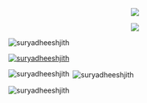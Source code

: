 <p align="center">
  <!-- Typing SVG by DenverCoder1 - https://github.com/DenverCoder1/readme-typing-svg -->
  <a href="https://github.com/DenverCoder1/readme-typing-svg">
    <img src="https://readme-typing-svg.demolab.com/?lines=Surya%20Dheeshjith&font=Fira%20Code&center=true&width=440&height=45&color=000000&vCenter=true&pause=1000&size=30" /></a>
</p>

<p align="center">
  <!-- Typing SVG by DenverCoder1 - https://github.com/DenverCoder1/readme-typing-svg -->
  <a href="https://github.com/DenverCoder1/readme-typing-svg">
    <img src="https://readme-typing-svg.demolab.com/?lines=Machine%20Learning;Computer%20Vision;Generative%20AI;Climate%20Research&font=Fira%20Code&center=true&width=440&height=45&color=000000&vCenter=true&pause=1000&size=22" /></a>
</p>


<p align="left"> <img src="https://komarev.com/ghpvc/?username=suryadheeshjith&label=Profile%20views&color=0e75b6&style=flat" alt="suryadheeshjith" /> </p>

<p align="left"> <a href="https://github.com/ryo-ma/github-profile-trophy"><img src="https://github-profile-trophy.vercel.app/?username=suryadheeshjith" alt="suryadheeshjith" /></a> </p>

<p><img align="left" src="https://github-readme-stats.vercel.app/api/top-langs?username=suryadheeshjith&show_icons=true&locale=en&layout=compact" alt="suryadheeshjith" /></p>

<p>&nbsp;<img align="center" src="https://github-readme-stats.vercel.app/api?username=suryadheeshjith&show_icons=true&locale=en" alt="suryadheeshjith" /></p>

<p><img align="center" src="https://github-readme-streak-stats.herokuapp.com/?user=suryadheeshjith&" alt="suryadheeshjith" /></p>
